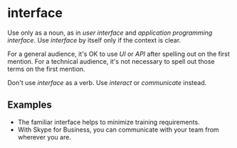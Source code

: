 # interface

Use only as a noun, as in *user interface* and *application programming interface*. Use *interface* by itself only if the context is clear.

For a general audience, it's OK to use *UI* or *API* after spelling out on the first mention. For a technical audience, it's not necessary to spell out those terms on the first mention.

Don't use *interface* as a verb. Use *interact* or *communicate* instead.

## Examples

- The familiar interface helps to minimize training requirements.  
- With Skype for Business, you can communicate with your team from wherever you are.
